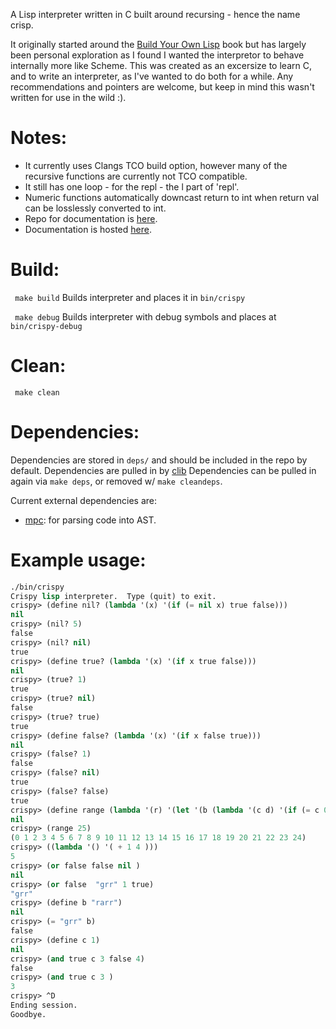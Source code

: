 A Lisp interpreter written in C built around recursing - hence the name crisp.

It originally started around the [Build Your Own Lisp](http://www.buildyourownlisp.com/) book but has largely been personal exploration as I found I wanted the interpretor to behave internally more like Scheme.  This was created as an excersize to learn C, and to write an interpreter, as I've wanted to do both for a while.  Any recommendations and pointers are welcome, but keep in mind this wasn't written for use in the wild :).

# Notes:
 - It currently uses Clangs TCO build option, however many of the recursive functions are currently not TCO compatible.
 - It still has one loop - for the repl - the l part of 'repl'.
 - Numeric functions automatically downcast return to int when return val can be losslessly converted to int.
 - Repo for documentation is [here](https://github.com/thea-leake/crispy-docs).
 - Documentation is hosted [here](https://thea-leake.github.io/crisp/).

# Build:
``` make build```
Builds interpreter and places it in ```bin/crispy```

``` make debug```
Builds interpreter with debug symbols and places at ```bin/crispy-debug```

# Clean:
``` make clean```

# Dependencies:
Dependencies are stored in `deps/` and should be included in the repo by default.
Dependencies are pulled in by [clib](https://github.com/clibs/clib)
Dependencies can be pulled in again via `make deps`, or removed w/ `make cleandeps`.

Current external dependencies are:
 - [mpc](https://github.com/orangeduck/mpc): for parsing code into AST.

# Example usage:
```lisp
./bin/crispy
Crispy lisp interpreter.  Type (quit) to exit.
crispy> (define nil? (lambda '(x) '(if (= nil x) true false)))
nil
crispy> (nil? 5)
false
crispy> (nil? nil)
true
crispy> (define true? (lambda '(x) '(if x true false)))
nil
crispy> (true? 1)
true
crispy> (true? nil)
false
crispy> (true? true)
true
crispy> (define false? (lambda '(x) '(if x false true)))
nil
crispy> (false? 1)
false
crispy> (false? nil)
true
crispy> (false? false)
true
crispy> (define range (lambda '(r) '(let '(b (lambda '(c d) '(if (= c 0) d (b (- c 1 ) (cons c d )) )))  b r '()  )))
nil
crispy> (range 25)
(0 1 2 3 4 5 6 7 8 9 10 11 12 13 14 15 16 17 18 19 20 21 22 23 24)
crispy> ((lambda '() '( + 1 4 )))
5
crispy> (or false false nil )
nil
crispy> (or false  "grr" 1 true)
"grr"
crispy> (define b "rarr")
nil
crispy> (= "grr" b)
false
crispy> (define c 1)
nil
crispy> (and true c 3 false 4)
false
crispy> (and true c 3 )
3
crispy> ^D
Ending session.
Goodbye.
```
